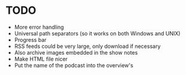 TODO
====
* More error handling
* Universal path separators (so it works on both Windows and UNIX)
* Progress bar
* RSS feeds could be very large, only download if necessary
* Also archive images embedded in the show notes
* Make HTML file nicer
* Put the name of the podcast into the overview's <title> element
* Reasonable separation between logic and interface
* More options
    - File format
        - Don't append original filename
    - Ignore show notes
    - Make regex-cleaning of the filename optional